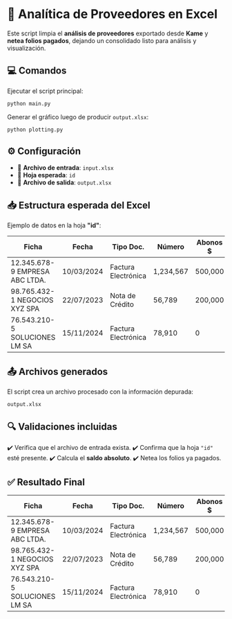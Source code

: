 # 📑 **Analítica de Proveedores en Excel**

Este script limpia el **análisis de proveedores** exportado desde **Kame** y **netea folios pagados**, dejando un consolidado listo para análisis y visualización.

## 💻 **Comandos**

Ejecutar el script principal:

```bash
python main.py
```

Generar el gráfico luego de producir `output.xlsx`:

```bash
python plotting.py
```

## ⚙️ **Configuración**

* 📄 **Archivo de entrada**: `input.xlsx`
* 📑 **Hoja esperada**: `id`
* 📂 **Archivo de salida**: `output.xlsx`

## 📥 **Estructura esperada del Excel**

Ejemplo de datos en la hoja **"id"**:

| Ficha                          | Fecha      | Tipo Doc.           | Número    | Abonos $ | Cargos $ | Saldo $  |
| ------------------------------ | ---------- | ------------------- | --------- | -------- | -------- | -------- |
| 12.345.678-9 EMPRESA ABC LTDA. | 10/03/2024 | Factura Electrónica | 1,234,567 | 500,000  | 0        | -500,000 |
| 98.765.432-1 NEGOCIOS XYZ SPA  | 22/07/2023 | Nota de Crédito     | 56,789    | 200,000  | 200,000  | 0        |
| 76.543.210-5 SOLUCIONES LM SA  | 15/11/2024 | Factura Electrónica | 78,910    | 0        | 50,000   | 50,000   |

## 📤 **Archivos generados**

El script crea un archivo procesado con la información depurada:

```bash
output.xlsx
```

## 🔍 **Validaciones incluidas**

✔️ Verifica que el archivo de entrada exista.
✔️ Confirma que la hoja `"id"` esté presente.
✔️ Calcula el **saldo absoluto**.
✔️ Netea los folios ya pagados.

## ✅ **Resultado Final**

| Ficha                          | Fecha      | Tipo Doc.           | Número    | Abonos $ | Cargos $ | Saldo $  | Saldo Absoluto |
| ------------------------------ | ---------- | ------------------- | --------- | -------- | -------- | -------- | -------------- |
| 12.345.678-9 EMPRESA ABC LTDA. | 10/03/2024 | Factura Electrónica | 1,234,567 | 500,000  | 0        | -500,000 | 500,000        |
| 98.765.432-1 NEGOCIOS XYZ SPA  | 22/07/2023 | Nota de Crédito     | 56,789    | 200,000  | 200,000  | 0        | 0              |
| 76.543.210-5 SOLUCIONES LM SA  | 15/11/2024 | Factura Electrónica | 78,910    | 0        | 50,000   | 50,000   | 50,000         |
